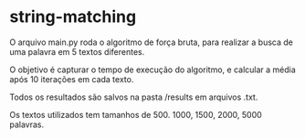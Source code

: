 # string-matching
<p>O arquivo main.py roda o algoritmo de força bruta, para realizar a busca de uma palavra em 5 textos diferentes.</p> 
<p>O objetivo é capturar o tempo de execução do algoritmo, e calcular a média após 10 iterações em cada texto.</p>
<p>Todos os resultados são salvos na pasta /results em arquivos .txt.</p>
<p>Os textos utilizados tem tamanhos de 500. 1000, 1500, 2000, 5000 palavras.</p>
